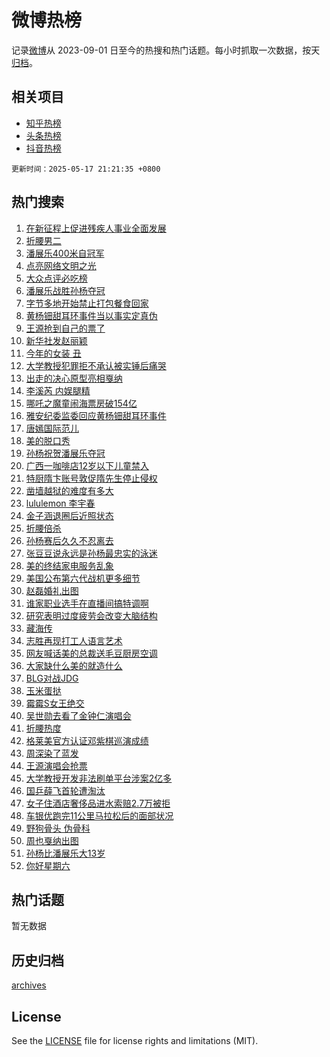 # 微博热榜

记录[微博](https://www.weibo.com)从 2023-09-01 日至今的热搜和热门话题。每小时抓取一次数据，按天[归档](archives)。

## 相关项目

- [知乎热榜](https://github.com/hotarchive/zhihu)
- [头条热榜](https://github.com/hotarchive/toutiao)
- [抖音热榜](https://github.com/hotarchive/douyin)


`更新时间：2025-05-17 21:21:35 +0800`

## 热门搜索

1. [在新征程上促进残疾人事业全面发展](https://m.weibo.cn/search?containerid=100103type%3D1%26t%3D10%26q%3D%23%E5%9C%A8%E6%96%B0%E5%BE%81%E7%A8%8B%E4%B8%8A%E4%BF%83%E8%BF%9B%E6%AE%8B%E7%96%BE%E4%BA%BA%E4%BA%8B%E4%B8%9A%E5%85%A8%E9%9D%A2%E5%8F%91%E5%B1%95%23&stream_entry_id=51&isnewpage=1&extparam=seat%3D1%26pos%3D0%26q%3D%2523%25E5%259C%25A8%25E6%2596%25B0%25E5%25BE%2581%25E7%25A8%258B%25E4%25B8%258A%25E4%25BF%2583%25E8%25BF%259B%25E6%25AE%258B%25E7%2596%25BE%25E4%25BA%25BA%25E4%25BA%258B%25E4%25B8%259A%25E5%2585%25A8%25E9%259D%25A2%25E5%258F%2591%25E5%25B1%2595%2523%26cate%3D10103%26dgr%3D0%26filter_type%3Drealtimehot%26stream_entry_id%3D51%26c_type%3D51%26display_time%3D1747488094%26pre_seqid%3D174748809428403154104148)
1. [折腰男二](https://m.weibo.cn/search?containerid=100103type%3D1%26t%3D10%26q%3D%E6%8A%98%E8%85%B0%E7%94%B7%E4%BA%8C&stream_entry_id=31&isnewpage=1&extparam=seat%3D1%26flag%3D2%26cate%3D5001%26realpos%3D1%26lcate%3D5001%26stream_entry_id%3D31%26band_rank%3D1%26pos%3D0%26q%3D%25E6%258A%2598%25E8%2585%25B0%25E7%2594%25B7%25E4%25BA%258C%26dgr%3D0%26filter_type%3Drealtimehot%26c_type%3D31%26display_time%3D1747488094%26pre_seqid%3D174748809428403154104148)
1. [潘展乐400米自冠军](https://m.weibo.cn/search?containerid=100103type%3D1%26t%3D10%26q%3D%23%E6%BD%98%E5%B1%95%E4%B9%90400%E7%B1%B3%E8%87%AA%E5%86%A0%E5%86%9B%23&stream_entry_id=31&isnewpage=1&extparam=seat%3D1%26flag%3D0%26cate%3D5001%26realpos%3D2%26lcate%3D5001%26stream_entry_id%3D31%26band_rank%3D2%26pos%3D1%26q%3D%2523%25E6%25BD%2598%25E5%25B1%2595%25E4%25B9%2590400%25E7%25B1%25B3%25E8%2587%25AA%25E5%2586%25A0%25E5%2586%259B%2523%26dgr%3D0%26filter_type%3Drealtimehot%26c_type%3D31%26display_time%3D1747488094%26pre_seqid%3D174748809428403154104148)
1. [点亮网络文明之光](https://m.weibo.cn/search?containerid=100103type%3D1%26t%3D10%26q%3D%23%E7%82%B9%E4%BA%AE%E7%BD%91%E7%BB%9C%E6%96%87%E6%98%8E%E4%B9%8B%E5%85%89%23&stream_entry_id=31&isnewpage=1&extparam=seat%3D1%26flag%3D0%26cate%3D5001%26realpos%3D3%26lcate%3D5001%26stream_entry_id%3D31%26band_rank%3D3%26pos%3D2%26q%3D%2523%25E7%2582%25B9%25E4%25BA%25AE%25E7%25BD%2591%25E7%25BB%259C%25E6%2596%2587%25E6%2598%258E%25E4%25B9%258B%25E5%2585%2589%2523%26dgr%3D0%26filter_type%3Drealtimehot%26c_type%3D31%26display_time%3D1747488094%26pre_seqid%3D174748809428403154104148)
1. [大众点评必吃榜](https://m.weibo.cn/search?containerid=100103type%3D1%26t%3D10%26q%3D%23%E5%A4%A7%E4%BC%97%E7%82%B9%E8%AF%84%E5%BF%85%E5%90%83%E6%A6%9C%23&stream_entry_id=31&isnewpage=1&extparam=seat%3D1%26cate%3D5001%26lcate%3D5001%26topic_ad%3D1%26stream_entry_id%3D31%26band_rank%3D4%26pos%3D3%26q%3D%2523%25E5%25A4%25A7%25E4%25BC%2597%25E7%2582%25B9%25E8%25AF%2584%25E5%25BF%2585%25E5%2590%2583%25E6%25A6%259C%2523%26is_ad_pos%3D1%26adid%3D286004%26filter_type%3Drealtimehot%26dgr%3D0%26c_type%3D31%26display_time%3D1747488094%26pre_seqid%3D174748809428403154104148)
1. [潘展乐战胜孙杨夺冠](https://m.weibo.cn/search?containerid=100103type%3D1%26t%3D10%26q%3D%23%E6%BD%98%E5%B1%95%E4%B9%90%E6%88%98%E8%83%9C%E5%AD%99%E6%9D%A8%E5%A4%BA%E5%86%A0%23&stream_entry_id=31&isnewpage=1&extparam=seat%3D1%26flag%3D1%26cate%3D5001%26realpos%3D4%26lcate%3D5001%26stream_entry_id%3D31%26band_rank%3D4%26pos%3D4%26q%3D%2523%25E6%25BD%2598%25E5%25B1%2595%25E4%25B9%2590%25E6%2588%2598%25E8%2583%259C%25E5%25AD%2599%25E6%259D%25A8%25E5%25A4%25BA%25E5%2586%25A0%2523%26dgr%3D0%26filter_type%3Drealtimehot%26c_type%3D31%26display_time%3D1747488094%26pre_seqid%3D174748809428403154104148)
1. [字节多地开始禁止打包餐食回家](https://m.weibo.cn/search?containerid=100103type%3D1%26t%3D10%26q%3D%23%E5%AD%97%E8%8A%82%E5%A4%9A%E5%9C%B0%E5%BC%80%E5%A7%8B%E7%A6%81%E6%AD%A2%E6%89%93%E5%8C%85%E9%A4%90%E9%A3%9F%E5%9B%9E%E5%AE%B6%23&stream_entry_id=31&isnewpage=1&extparam=seat%3D1%26flag%3D1%26cate%3D5001%26realpos%3D5%26lcate%3D5001%26stream_entry_id%3D31%26band_rank%3D5%26pos%3D5%26q%3D%2523%25E5%25AD%2597%25E8%258A%2582%25E5%25A4%259A%25E5%259C%25B0%25E5%25BC%2580%25E5%25A7%258B%25E7%25A6%2581%25E6%25AD%25A2%25E6%2589%2593%25E5%258C%2585%25E9%25A4%2590%25E9%25A3%259F%25E5%259B%259E%25E5%25AE%25B6%2523%26dgr%3D0%26filter_type%3Drealtimehot%26c_type%3D31%26display_time%3D1747488094%26pre_seqid%3D174748809428403154104148)
1. [黄杨钿甜耳环事件当以事实定真伪](https://m.weibo.cn/search?containerid=100103type%3D1%26t%3D10%26q%3D%23%E9%BB%84%E6%9D%A8%E9%92%BF%E7%94%9C%E8%80%B3%E7%8E%AF%E4%BA%8B%E4%BB%B6%E5%BD%93%E4%BB%A5%E4%BA%8B%E5%AE%9E%E5%AE%9A%E7%9C%9F%E4%BC%AA%23&stream_entry_id=31&isnewpage=1&extparam=seat%3D1%26flag%3D2%26cate%3D5001%26realpos%3D6%26lcate%3D5001%26stream_entry_id%3D31%26band_rank%3D6%26pos%3D6%26q%3D%2523%25E9%25BB%2584%25E6%259D%25A8%25E9%2592%25BF%25E7%2594%259C%25E8%2580%25B3%25E7%258E%25AF%25E4%25BA%258B%25E4%25BB%25B6%25E5%25BD%2593%25E4%25BB%25A5%25E4%25BA%258B%25E5%25AE%259E%25E5%25AE%259A%25E7%259C%259F%25E4%25BC%25AA%2523%26dgr%3D0%26filter_type%3Drealtimehot%26c_type%3D31%26display_time%3D1747488094%26pre_seqid%3D174748809428403154104148)
1. [王源抢到自己的票了](https://m.weibo.cn/search?containerid=100103type%3D1%26t%3D10%26q%3D%23%E7%8E%8B%E6%BA%90%E6%8A%A2%E5%88%B0%E8%87%AA%E5%B7%B1%E7%9A%84%E7%A5%A8%E4%BA%86%23&stream_entry_id=31&isnewpage=1&extparam=seat%3D1%26flag%3D1%26cate%3D5001%26realpos%3D7%26lcate%3D5001%26stream_entry_id%3D31%26band_rank%3D7%26pos%3D7%26q%3D%2523%25E7%258E%258B%25E6%25BA%2590%25E6%258A%25A2%25E5%2588%25B0%25E8%2587%25AA%25E5%25B7%25B1%25E7%259A%2584%25E7%25A5%25A8%25E4%25BA%2586%2523%26dgr%3D0%26filter_type%3Drealtimehot%26c_type%3D31%26display_time%3D1747488094%26pre_seqid%3D174748809428403154104148)
1. [新华社发赵丽颖](https://m.weibo.cn/search?containerid=100103type%3D1%26t%3D10%26q%3D%23%E6%96%B0%E5%8D%8E%E7%A4%BE%E5%8F%91%E8%B5%B5%E4%B8%BD%E9%A2%96%23&stream_entry_id=31&isnewpage=1&extparam=seat%3D1%26flag%3D1%26cate%3D5001%26realpos%3D8%26lcate%3D5001%26stream_entry_id%3D31%26band_rank%3D8%26pos%3D8%26q%3D%2523%25E6%2596%25B0%25E5%258D%258E%25E7%25A4%25BE%25E5%258F%2591%25E8%25B5%25B5%25E4%25B8%25BD%25E9%25A2%2596%2523%26dgr%3D0%26filter_type%3Drealtimehot%26c_type%3D31%26display_time%3D1747488094%26pre_seqid%3D174748809428403154104148)
1. [今年的女装 丑](https://m.weibo.cn/search?containerid=100103type%3D1%26t%3D10%26q%3D%E4%BB%8A%E5%B9%B4%E7%9A%84%E5%A5%B3%E8%A3%85+%E4%B8%91&stream_entry_id=31&isnewpage=1&extparam=seat%3D1%26flag%3D2%26cate%3D5001%26realpos%3D9%26lcate%3D5001%26stream_entry_id%3D31%26band_rank%3D9%26pos%3D9%26q%3D%25E4%25BB%258A%25E5%25B9%25B4%25E7%259A%2584%25E5%25A5%25B3%25E8%25A3%2585%2520%25E4%25B8%2591%26dgr%3D0%26filter_type%3Drealtimehot%26c_type%3D31%26display_time%3D1747488094%26pre_seqid%3D174748809428403154104148)
1. [大学教授犯罪拒不承认被实锤后痛哭](https://m.weibo.cn/search?containerid=100103type%3D1%26t%3D10%26q%3D%23%E5%A4%A7%E5%AD%A6%E6%95%99%E6%8E%88%E7%8A%AF%E7%BD%AA%E6%8B%92%E4%B8%8D%E6%89%BF%E8%AE%A4%E8%A2%AB%E5%AE%9E%E9%94%A4%E5%90%8E%E7%97%9B%E5%93%AD%23&stream_entry_id=31&isnewpage=1&extparam=seat%3D1%26flag%3D1%26cate%3D5001%26realpos%3D10%26lcate%3D5001%26stream_entry_id%3D31%26band_rank%3D10%26pos%3D10%26q%3D%2523%25E5%25A4%25A7%25E5%25AD%25A6%25E6%2595%2599%25E6%258E%2588%25E7%258A%25AF%25E7%25BD%25AA%25E6%258B%2592%25E4%25B8%258D%25E6%2589%25BF%25E8%25AE%25A4%25E8%25A2%25AB%25E5%25AE%259E%25E9%2594%25A4%25E5%2590%258E%25E7%2597%259B%25E5%2593%25AD%2523%26dgr%3D0%26filter_type%3Drealtimehot%26c_type%3D31%26display_time%3D1747488094%26pre_seqid%3D174748809428403154104148)
1. [出走的决心原型亮相戛纳](https://m.weibo.cn/search?containerid=100103type%3D1%26t%3D10%26q%3D%23%E5%87%BA%E8%B5%B0%E7%9A%84%E5%86%B3%E5%BF%83%E5%8E%9F%E5%9E%8B%E4%BA%AE%E7%9B%B8%E6%88%9B%E7%BA%B3%23&stream_entry_id=31&isnewpage=1&extparam=seat%3D1%26flag%3D1%26cate%3D5001%26realpos%3D11%26lcate%3D5001%26stream_entry_id%3D31%26band_rank%3D11%26pos%3D11%26q%3D%2523%25E5%2587%25BA%25E8%25B5%25B0%25E7%259A%2584%25E5%2586%25B3%25E5%25BF%2583%25E5%258E%259F%25E5%259E%258B%25E4%25BA%25AE%25E7%259B%25B8%25E6%2588%259B%25E7%25BA%25B3%2523%26dgr%3D0%26filter_type%3Drealtimehot%26c_type%3D31%26display_time%3D1747488094%26pre_seqid%3D174748809428403154104148)
1. [李溪芮 内娱腿精](https://m.weibo.cn/search?containerid=100103type%3D1%26t%3D10%26q%3D%E6%9D%8E%E6%BA%AA%E8%8A%AE+%E5%86%85%E5%A8%B1%E8%85%BF%E7%B2%BE&stream_entry_id=31&isnewpage=1&extparam=seat%3D1%26flag%3D2%26cate%3D5001%26realpos%3D12%26lcate%3D5001%26stream_entry_id%3D31%26band_rank%3D12%26pos%3D12%26q%3D%25E6%259D%258E%25E6%25BA%25AA%25E8%258A%25AE%2520%25E5%2586%2585%25E5%25A8%25B1%25E8%2585%25BF%25E7%25B2%25BE%26dgr%3D0%26filter_type%3Drealtimehot%26c_type%3D31%26display_time%3D1747488094%26pre_seqid%3D174748809428403154104148)
1. [哪吒之魔童闹海票房破154亿](https://m.weibo.cn/search?containerid=100103type%3D1%26t%3D10%26q%3D%23%E5%93%AA%E5%90%92%E4%B9%8B%E9%AD%94%E7%AB%A5%E9%97%B9%E6%B5%B7%E7%A5%A8%E6%88%BF%E7%A0%B4154%E4%BA%BF%23&stream_entry_id=31&isnewpage=1&extparam=seat%3D1%26flag%3D1%26cate%3D5001%26realpos%3D13%26lcate%3D5001%26stream_entry_id%3D31%26band_rank%3D13%26pos%3D13%26q%3D%2523%25E5%2593%25AA%25E5%2590%2592%25E4%25B9%258B%25E9%25AD%2594%25E7%25AB%25A5%25E9%2597%25B9%25E6%25B5%25B7%25E7%25A5%25A8%25E6%2588%25BF%25E7%25A0%25B4154%25E4%25BA%25BF%2523%26dgr%3D0%26filter_type%3Drealtimehot%26c_type%3D31%26display_time%3D1747488094%26pre_seqid%3D174748809428403154104148)
1. [雅安纪委监委回应黄杨钿甜耳环事件](https://m.weibo.cn/search?containerid=100103type%3D1%26t%3D10%26q%3D%23%E9%9B%85%E5%AE%89%E7%BA%AA%E5%A7%94%E7%9B%91%E5%A7%94%E5%9B%9E%E5%BA%94%E9%BB%84%E6%9D%A8%E9%92%BF%E7%94%9C%E8%80%B3%E7%8E%AF%E4%BA%8B%E4%BB%B6%23&stream_entry_id=31&isnewpage=1&extparam=seat%3D1%26flag%3D2%26cate%3D5001%26realpos%3D14%26lcate%3D5001%26stream_entry_id%3D31%26band_rank%3D14%26pos%3D14%26q%3D%2523%25E9%259B%2585%25E5%25AE%2589%25E7%25BA%25AA%25E5%25A7%2594%25E7%259B%2591%25E5%25A7%2594%25E5%259B%259E%25E5%25BA%2594%25E9%25BB%2584%25E6%259D%25A8%25E9%2592%25BF%25E7%2594%259C%25E8%2580%25B3%25E7%258E%25AF%25E4%25BA%258B%25E4%25BB%25B6%2523%26dgr%3D0%26filter_type%3Drealtimehot%26c_type%3D31%26display_time%3D1747488094%26pre_seqid%3D174748809428403154104148)
1. [唐嫣国际范儿](https://m.weibo.cn/search?containerid=100103type%3D1%26t%3D10%26q%3D%23%E5%94%90%E5%AB%A3%E5%9B%BD%E9%99%85%E8%8C%83%E5%84%BF%23&stream_entry_id=31&isnewpage=1&extparam=seat%3D1%26flag%3D1%26cate%3D5001%26realpos%3D15%26lcate%3D5001%26stream_entry_id%3D31%26band_rank%3D15%26pos%3D15%26q%3D%2523%25E5%2594%2590%25E5%25AB%25A3%25E5%259B%25BD%25E9%2599%2585%25E8%258C%2583%25E5%2584%25BF%2523%26dgr%3D0%26filter_type%3Drealtimehot%26c_type%3D31%26display_time%3D1747488094%26pre_seqid%3D174748809428403154104148)
1. [美的脱口秀](https://m.weibo.cn/search?containerid=100103type%3D1%26t%3D10%26q%3D%23%E7%BE%8E%E7%9A%84%E8%84%B1%E5%8F%A3%E7%A7%80%23&stream_entry_id=31&isnewpage=1&extparam=seat%3D1%26flag%3D1%26cate%3D5001%26realpos%3D16%26lcate%3D5001%26stream_entry_id%3D31%26band_rank%3D16%26pos%3D16%26q%3D%2523%25E7%25BE%258E%25E7%259A%2584%25E8%2584%25B1%25E5%258F%25A3%25E7%25A7%2580%2523%26dgr%3D0%26filter_type%3Drealtimehot%26c_type%3D31%26display_time%3D1747488094%26pre_seqid%3D174748809428403154104148)
1. [孙杨祝贺潘展乐夺冠](https://m.weibo.cn/search?containerid=100103type%3D1%26t%3D10%26q%3D%23%E5%AD%99%E6%9D%A8%E7%A5%9D%E8%B4%BA%E6%BD%98%E5%B1%95%E4%B9%90%E5%A4%BA%E5%86%A0%23&stream_entry_id=31&isnewpage=1&extparam=seat%3D1%26flag%3D1%26cate%3D5001%26realpos%3D17%26lcate%3D5001%26stream_entry_id%3D31%26band_rank%3D17%26pos%3D17%26q%3D%2523%25E5%25AD%2599%25E6%259D%25A8%25E7%25A5%259D%25E8%25B4%25BA%25E6%25BD%2598%25E5%25B1%2595%25E4%25B9%2590%25E5%25A4%25BA%25E5%2586%25A0%2523%26dgr%3D0%26filter_type%3Drealtimehot%26c_type%3D31%26display_time%3D1747488094%26pre_seqid%3D174748809428403154104148)
1. [广西一咖啡店12岁以下儿童禁入](https://m.weibo.cn/search?containerid=100103type%3D1%26t%3D10%26q%3D%23%E5%B9%BF%E8%A5%BF%E4%B8%80%E5%92%96%E5%95%A1%E5%BA%9712%E5%B2%81%E4%BB%A5%E4%B8%8B%E5%84%BF%E7%AB%A5%E7%A6%81%E5%85%A5%23&stream_entry_id=31&isnewpage=1&extparam=seat%3D1%26flag%3D1%26cate%3D5001%26realpos%3D18%26lcate%3D5001%26stream_entry_id%3D31%26band_rank%3D18%26pos%3D18%26q%3D%2523%25E5%25B9%25BF%25E8%25A5%25BF%25E4%25B8%2580%25E5%2592%2596%25E5%2595%25A1%25E5%25BA%259712%25E5%25B2%2581%25E4%25BB%25A5%25E4%25B8%258B%25E5%2584%25BF%25E7%25AB%25A5%25E7%25A6%2581%25E5%2585%25A5%2523%26dgr%3D0%26filter_type%3Drealtimehot%26c_type%3D31%26display_time%3D1747488094%26pre_seqid%3D174748809428403154104148)
1. [特厨隋卞账号敦促隋先生停止侵权](https://m.weibo.cn/search?containerid=100103type%3D1%26t%3D10%26q%3D%23%E7%89%B9%E5%8E%A8%E9%9A%8B%E5%8D%9E%E8%B4%A6%E5%8F%B7%E6%95%A6%E4%BF%83%E9%9A%8B%E5%85%88%E7%94%9F%E5%81%9C%E6%AD%A2%E4%BE%B5%E6%9D%83%23&stream_entry_id=31&isnewpage=1&extparam=seat%3D1%26flag%3D1%26cate%3D5001%26realpos%3D19%26lcate%3D5001%26stream_entry_id%3D31%26band_rank%3D19%26pos%3D19%26q%3D%2523%25E7%2589%25B9%25E5%258E%25A8%25E9%259A%258B%25E5%258D%259E%25E8%25B4%25A6%25E5%258F%25B7%25E6%2595%25A6%25E4%25BF%2583%25E9%259A%258B%25E5%2585%2588%25E7%2594%259F%25E5%2581%259C%25E6%25AD%25A2%25E4%25BE%25B5%25E6%259D%2583%2523%26dgr%3D0%26filter_type%3Drealtimehot%26c_type%3D31%26display_time%3D1747488094%26pre_seqid%3D174748809428403154104148)
1. [凿墙越狱的难度有多大](https://m.weibo.cn/search?containerid=100103type%3D1%26t%3D10%26q%3D%E5%87%BF%E5%A2%99%E8%B6%8A%E7%8B%B1%E7%9A%84%E9%9A%BE%E5%BA%A6%E6%9C%89%E5%A4%9A%E5%A4%A7&stream_entry_id=31&isnewpage=1&extparam=seat%3D1%26flag%3D1%26cate%3D5001%26realpos%3D20%26lcate%3D5001%26stream_entry_id%3D31%26band_rank%3D20%26pos%3D20%26q%3D%25E5%2587%25BF%25E5%25A2%2599%25E8%25B6%258A%25E7%258B%25B1%25E7%259A%2584%25E9%259A%25BE%25E5%25BA%25A6%25E6%259C%2589%25E5%25A4%259A%25E5%25A4%25A7%26is_ai_ask%3D1%26filter_type%3Drealtimehot%26dgr%3D0%26c_type%3D31%26display_time%3D1747488094%26pre_seqid%3D174748809428403154104148)
1. [lululemon 李宇春](https://m.weibo.cn/search?containerid=100103type%3D1%26t%3D10%26q%3Dlululemon+%E6%9D%8E%E5%AE%87%E6%98%A5&stream_entry_id=31&isnewpage=1&extparam=seat%3D1%26flag%3D1%26cate%3D5001%26realpos%3D21%26lcate%3D5001%26stream_entry_id%3D31%26band_rank%3D21%26pos%3D21%26q%3Dlululemon%2520%25E6%259D%258E%25E5%25AE%2587%25E6%2598%25A5%26dgr%3D0%26filter_type%3Drealtimehot%26c_type%3D31%26display_time%3D1747488094%26pre_seqid%3D174748809428403154104148)
1. [金子涵退圈后近照状态](https://m.weibo.cn/search?containerid=100103type%3D1%26t%3D10%26q%3D%23%E9%87%91%E5%AD%90%E6%B6%B5%E9%80%80%E5%9C%88%E5%90%8E%E8%BF%91%E7%85%A7%E7%8A%B6%E6%80%81%23&stream_entry_id=31&isnewpage=1&extparam=seat%3D1%26flag%3D2%26cate%3D5001%26realpos%3D22%26lcate%3D5001%26stream_entry_id%3D31%26band_rank%3D22%26pos%3D22%26q%3D%2523%25E9%2587%2591%25E5%25AD%2590%25E6%25B6%25B5%25E9%2580%2580%25E5%259C%2588%25E5%2590%258E%25E8%25BF%2591%25E7%2585%25A7%25E7%258A%25B6%25E6%2580%2581%2523%26dgr%3D0%26filter_type%3Drealtimehot%26c_type%3D31%26display_time%3D1747488094%26pre_seqid%3D174748809428403154104148)
1. [折腰倍杀](https://m.weibo.cn/search?containerid=100103type%3D1%26t%3D10%26q%3D%E6%8A%98%E8%85%B0%E5%80%8D%E6%9D%80&stream_entry_id=31&isnewpage=1&extparam=seat%3D1%26flag%3D1%26cate%3D5001%26realpos%3D23%26lcate%3D5001%26stream_entry_id%3D31%26band_rank%3D23%26pos%3D23%26q%3D%25E6%258A%2598%25E8%2585%25B0%25E5%2580%258D%25E6%259D%2580%26dgr%3D0%26filter_type%3Drealtimehot%26c_type%3D31%26display_time%3D1747488094%26pre_seqid%3D174748809428403154104148)
1. [孙杨赛后久久不忍离去](https://m.weibo.cn/search?containerid=100103type%3D1%26t%3D10%26q%3D%23%E5%AD%99%E6%9D%A8%E8%B5%9B%E5%90%8E%E4%B9%85%E4%B9%85%E4%B8%8D%E5%BF%8D%E7%A6%BB%E5%8E%BB%23&stream_entry_id=31&isnewpage=1&extparam=seat%3D1%26flag%3D1%26cate%3D5001%26realpos%3D24%26lcate%3D5001%26stream_entry_id%3D31%26band_rank%3D24%26pos%3D24%26q%3D%2523%25E5%25AD%2599%25E6%259D%25A8%25E8%25B5%259B%25E5%2590%258E%25E4%25B9%2585%25E4%25B9%2585%25E4%25B8%258D%25E5%25BF%258D%25E7%25A6%25BB%25E5%258E%25BB%2523%26dgr%3D0%26filter_type%3Drealtimehot%26c_type%3D31%26display_time%3D1747488094%26pre_seqid%3D174748809428403154104148)
1. [张豆豆说永远是孙杨最忠实的泳迷](https://m.weibo.cn/search?containerid=100103type%3D1%26t%3D10%26q%3D%23%E5%BC%A0%E8%B1%86%E8%B1%86%E8%AF%B4%E6%B0%B8%E8%BF%9C%E6%98%AF%E5%AD%99%E6%9D%A8%E6%9C%80%E5%BF%A0%E5%AE%9E%E7%9A%84%E6%B3%B3%E8%BF%B7%23&stream_entry_id=31&isnewpage=1&extparam=seat%3D1%26flag%3D1%26cate%3D5001%26realpos%3D25%26lcate%3D5001%26stream_entry_id%3D31%26band_rank%3D25%26pos%3D25%26q%3D%2523%25E5%25BC%25A0%25E8%25B1%2586%25E8%25B1%2586%25E8%25AF%25B4%25E6%25B0%25B8%25E8%25BF%259C%25E6%2598%25AF%25E5%25AD%2599%25E6%259D%25A8%25E6%259C%2580%25E5%25BF%25A0%25E5%25AE%259E%25E7%259A%2584%25E6%25B3%25B3%25E8%25BF%25B7%2523%26dgr%3D0%26filter_type%3Drealtimehot%26c_type%3D31%26display_time%3D1747488094%26pre_seqid%3D174748809428403154104148)
1. [美的终结家电服务乱象](https://m.weibo.cn/search?containerid=100103type%3D1%26t%3D10%26q%3D%23%E7%BE%8E%E7%9A%84%E7%BB%88%E7%BB%93%E5%AE%B6%E7%94%B5%E6%9C%8D%E5%8A%A1%E4%B9%B1%E8%B1%A1%23&stream_entry_id=31&isnewpage=1&extparam=seat%3D1%26flag%3D1%26cate%3D5001%26realpos%3D26%26lcate%3D5001%26stream_entry_id%3D31%26band_rank%3D26%26pos%3D26%26q%3D%2523%25E7%25BE%258E%25E7%259A%2584%25E7%25BB%2588%25E7%25BB%2593%25E5%25AE%25B6%25E7%2594%25B5%25E6%259C%258D%25E5%258A%25A1%25E4%25B9%25B1%25E8%25B1%25A1%2523%26dgr%3D0%26filter_type%3Drealtimehot%26c_type%3D31%26display_time%3D1747488094%26pre_seqid%3D174748809428403154104148)
1. [美国公布第六代战机更多细节](https://m.weibo.cn/search?containerid=100103type%3D1%26t%3D10%26q%3D%23%E7%BE%8E%E5%9B%BD%E5%85%AC%E5%B8%83%E7%AC%AC%E5%85%AD%E4%BB%A3%E6%88%98%E6%9C%BA%E6%9B%B4%E5%A4%9A%E7%BB%86%E8%8A%82%23&stream_entry_id=31&isnewpage=1&extparam=seat%3D1%26flag%3D0%26cate%3D5001%26realpos%3D27%26lcate%3D5001%26stream_entry_id%3D31%26band_rank%3D27%26pos%3D27%26q%3D%2523%25E7%25BE%258E%25E5%259B%25BD%25E5%2585%25AC%25E5%25B8%2583%25E7%25AC%25AC%25E5%2585%25AD%25E4%25BB%25A3%25E6%2588%2598%25E6%259C%25BA%25E6%259B%25B4%25E5%25A4%259A%25E7%25BB%2586%25E8%258A%2582%2523%26dgr%3D0%26filter_type%3Drealtimehot%26c_type%3D31%26display_time%3D1747488094%26pre_seqid%3D174748809428403154104148)
1. [赵磊婚礼出图](https://m.weibo.cn/search?containerid=100103type%3D1%26t%3D10%26q%3D%23%E8%B5%B5%E7%A3%8A%E5%A9%9A%E7%A4%BC%E5%87%BA%E5%9B%BE%23&stream_entry_id=31&isnewpage=1&extparam=seat%3D1%26flag%3D1%26cate%3D5001%26realpos%3D28%26lcate%3D5001%26stream_entry_id%3D31%26band_rank%3D28%26pos%3D28%26q%3D%2523%25E8%25B5%25B5%25E7%25A3%258A%25E5%25A9%259A%25E7%25A4%25BC%25E5%2587%25BA%25E5%259B%25BE%2523%26dgr%3D0%26filter_type%3Drealtimehot%26c_type%3D31%26display_time%3D1747488094%26pre_seqid%3D174748809428403154104148)
1. [谁家职业选手在直播间搞特调啊](https://m.weibo.cn/search?containerid=100103type%3D1%26t%3D10%26q%3D%E8%B0%81%E5%AE%B6%E8%81%8C%E4%B8%9A%E9%80%89%E6%89%8B%E5%9C%A8%E7%9B%B4%E6%92%AD%E9%97%B4%E6%90%9E%E7%89%B9%E8%B0%83%E5%95%8A&stream_entry_id=31&isnewpage=1&extparam=seat%3D1%26flag%3D1%26cate%3D5001%26realpos%3D29%26lcate%3D5001%26stream_entry_id%3D31%26band_rank%3D29%26pos%3D29%26q%3D%25E8%25B0%2581%25E5%25AE%25B6%25E8%2581%258C%25E4%25B8%259A%25E9%2580%2589%25E6%2589%258B%25E5%259C%25A8%25E7%259B%25B4%25E6%2592%25AD%25E9%2597%25B4%25E6%2590%259E%25E7%2589%25B9%25E8%25B0%2583%25E5%2595%258A%26dgr%3D0%26filter_type%3Drealtimehot%26c_type%3D31%26display_time%3D1747488094%26pre_seqid%3D174748809428403154104148)
1. [研究表明过度疲劳会改变大脑结构](https://m.weibo.cn/search?containerid=100103type%3D1%26t%3D10%26q%3D%23%E7%A0%94%E7%A9%B6%E8%A1%A8%E6%98%8E%E8%BF%87%E5%BA%A6%E7%96%B2%E5%8A%B3%E4%BC%9A%E6%94%B9%E5%8F%98%E5%A4%A7%E8%84%91%E7%BB%93%E6%9E%84%23&stream_entry_id=31&isnewpage=1&extparam=seat%3D1%26flag%3D1%26cate%3D5001%26realpos%3D30%26lcate%3D5001%26stream_entry_id%3D31%26band_rank%3D30%26pos%3D30%26q%3D%2523%25E7%25A0%2594%25E7%25A9%25B6%25E8%25A1%25A8%25E6%2598%258E%25E8%25BF%2587%25E5%25BA%25A6%25E7%2596%25B2%25E5%258A%25B3%25E4%25BC%259A%25E6%2594%25B9%25E5%258F%2598%25E5%25A4%25A7%25E8%2584%2591%25E7%25BB%2593%25E6%259E%2584%2523%26dgr%3D0%26filter_type%3Drealtimehot%26c_type%3D31%26display_time%3D1747488094%26pre_seqid%3D174748809428403154104148)
1. [藏海传](https://m.weibo.cn/search?containerid=100103type%3D1%26t%3D10%26q%3D%E8%97%8F%E6%B5%B7%E4%BC%A0&stream_entry_id=31&isnewpage=1&extparam=seat%3D1%26flag%3D1%26cate%3D5001%26realpos%3D31%26lcate%3D5001%26stream_entry_id%3D31%26band_rank%3D31%26pos%3D31%26q%3D%25E8%2597%258F%25E6%25B5%25B7%25E4%25BC%25A0%26dgr%3D0%26filter_type%3Drealtimehot%26c_type%3D31%26display_time%3D1747488094%26pre_seqid%3D174748809428403154104148)
1. [志胜再现打工人语言艺术](https://m.weibo.cn/search?containerid=100103type%3D1%26t%3D10%26q%3D%23%E5%BF%97%E8%83%9C%E5%86%8D%E7%8E%B0%E6%89%93%E5%B7%A5%E4%BA%BA%E8%AF%AD%E8%A8%80%E8%89%BA%E6%9C%AF%23&stream_entry_id=31&isnewpage=1&extparam=seat%3D1%26flag%3D1%26cate%3D5001%26realpos%3D32%26lcate%3D5001%26stream_entry_id%3D31%26band_rank%3D32%26pos%3D32%26q%3D%2523%25E5%25BF%2597%25E8%2583%259C%25E5%2586%258D%25E7%258E%25B0%25E6%2589%2593%25E5%25B7%25A5%25E4%25BA%25BA%25E8%25AF%25AD%25E8%25A8%2580%25E8%2589%25BA%25E6%259C%25AF%2523%26dgr%3D0%26filter_type%3Drealtimehot%26c_type%3D31%26display_time%3D1747488094%26pre_seqid%3D174748809428403154104148)
1. [网友喊话美的总裁送毛豆厨房空调](https://m.weibo.cn/search?containerid=100103type%3D1%26t%3D10%26q%3D%E7%BD%91%E5%8F%8B%E5%96%8A%E8%AF%9D%E7%BE%8E%E7%9A%84%E6%80%BB%E8%A3%81%E9%80%81%E6%AF%9B%E8%B1%86%E5%8E%A8%E6%88%BF%E7%A9%BA%E8%B0%83&stream_entry_id=31&isnewpage=1&extparam=seat%3D1%26flag%3D1%26cate%3D5001%26realpos%3D33%26lcate%3D5001%26stream_entry_id%3D31%26band_rank%3D33%26pos%3D33%26q%3D%25E7%25BD%2591%25E5%258F%258B%25E5%2596%258A%25E8%25AF%259D%25E7%25BE%258E%25E7%259A%2584%25E6%2580%25BB%25E8%25A3%2581%25E9%2580%2581%25E6%25AF%259B%25E8%25B1%2586%25E5%258E%25A8%25E6%2588%25BF%25E7%25A9%25BA%25E8%25B0%2583%26dgr%3D0%26filter_type%3Drealtimehot%26c_type%3D31%26display_time%3D1747488094%26pre_seqid%3D174748809428403154104148)
1. [大家缺什么美的就造什么](https://m.weibo.cn/search?containerid=100103type%3D1%26t%3D10%26q%3D%E5%A4%A7%E5%AE%B6%E7%BC%BA%E4%BB%80%E4%B9%88%E7%BE%8E%E7%9A%84%E5%B0%B1%E9%80%A0%E4%BB%80%E4%B9%88&stream_entry_id=31&isnewpage=1&extparam=seat%3D1%26flag%3D1%26cate%3D5001%26realpos%3D34%26lcate%3D5001%26stream_entry_id%3D31%26band_rank%3D34%26pos%3D34%26q%3D%25E5%25A4%25A7%25E5%25AE%25B6%25E7%25BC%25BA%25E4%25BB%2580%25E4%25B9%2588%25E7%25BE%258E%25E7%259A%2584%25E5%25B0%25B1%25E9%2580%25A0%25E4%25BB%2580%25E4%25B9%2588%26dgr%3D0%26filter_type%3Drealtimehot%26c_type%3D31%26display_time%3D1747488094%26pre_seqid%3D174748809428403154104148)
1. [BLG对战JDG](https://m.weibo.cn/search?containerid=100103type%3D1%26t%3D10%26q%3DBLG%E5%AF%B9%E6%88%98JDG&stream_entry_id=31&isnewpage=1&extparam=seat%3D1%26flag%3D1%26cate%3D5001%26realpos%3D35%26lcate%3D5001%26stream_entry_id%3D31%26band_rank%3D35%26pos%3D35%26q%3DBLG%25E5%25AF%25B9%25E6%2588%2598JDG%26dgr%3D0%26filter_type%3Drealtimehot%26c_type%3D31%26display_time%3D1747488094%26pre_seqid%3D174748809428403154104148)
1. [玉米蛋挞](https://m.weibo.cn/search?containerid=100103type%3D1%26t%3D10%26q%3D%E7%8E%89%E7%B1%B3%E8%9B%8B%E6%8C%9E&stream_entry_id=31&isnewpage=1&extparam=seat%3D1%26flag%3D0%26cate%3D5001%26realpos%3D36%26lcate%3D5001%26stream_entry_id%3D31%26band_rank%3D36%26pos%3D36%26q%3D%25E7%258E%2589%25E7%25B1%25B3%25E8%259B%258B%25E6%258C%259E%26dgr%3D0%26filter_type%3Drealtimehot%26c_type%3D31%26display_time%3D1747488094%26pre_seqid%3D174748809428403154104148)
1. [霉霉S女王绝交](https://m.weibo.cn/search?containerid=100103type%3D1%26t%3D10%26q%3D%23%E9%9C%89%E9%9C%89S%E5%A5%B3%E7%8E%8B%E7%BB%9D%E4%BA%A4%23&stream_entry_id=31&isnewpage=1&extparam=seat%3D1%26flag%3D1%26cate%3D5001%26realpos%3D37%26lcate%3D5001%26stream_entry_id%3D31%26band_rank%3D37%26pos%3D37%26q%3D%2523%25E9%259C%2589%25E9%259C%2589S%25E5%25A5%25B3%25E7%258E%258B%25E7%25BB%259D%25E4%25BA%25A4%2523%26dgr%3D0%26filter_type%3Drealtimehot%26c_type%3D31%26display_time%3D1747488094%26pre_seqid%3D174748809428403154104148)
1. [吴世勋去看了金钟仁演唱会](https://m.weibo.cn/search?containerid=100103type%3D1%26t%3D10%26q%3D%23%E5%90%B4%E4%B8%96%E5%8B%8B%E5%8E%BB%E7%9C%8B%E4%BA%86%E9%87%91%E9%92%9F%E4%BB%81%E6%BC%94%E5%94%B1%E4%BC%9A%23&stream_entry_id=31&isnewpage=1&extparam=seat%3D1%26flag%3D1%26cate%3D5001%26realpos%3D38%26lcate%3D5001%26stream_entry_id%3D31%26band_rank%3D38%26pos%3D38%26q%3D%2523%25E5%2590%25B4%25E4%25B8%2596%25E5%258B%258B%25E5%258E%25BB%25E7%259C%258B%25E4%25BA%2586%25E9%2587%2591%25E9%2592%259F%25E4%25BB%2581%25E6%25BC%2594%25E5%2594%25B1%25E4%25BC%259A%2523%26dgr%3D0%26filter_type%3Drealtimehot%26c_type%3D31%26display_time%3D1747488094%26pre_seqid%3D174748809428403154104148)
1. [折腰热度](https://m.weibo.cn/search?containerid=100103type%3D1%26t%3D10%26q%3D%E6%8A%98%E8%85%B0%E7%83%AD%E5%BA%A6&stream_entry_id=31&isnewpage=1&extparam=seat%3D1%26flag%3D1%26cate%3D5001%26realpos%3D39%26lcate%3D5001%26stream_entry_id%3D31%26band_rank%3D39%26pos%3D39%26q%3D%25E6%258A%2598%25E8%2585%25B0%25E7%2583%25AD%25E5%25BA%25A6%26dgr%3D0%26filter_type%3Drealtimehot%26c_type%3D31%26display_time%3D1747488094%26pre_seqid%3D174748809428403154104148)
1. [格莱美官方认证邓紫棋巡演成绩](https://m.weibo.cn/search?containerid=100103type%3D1%26t%3D10%26q%3D%E6%A0%BC%E8%8E%B1%E7%BE%8E%E5%AE%98%E6%96%B9%E8%AE%A4%E8%AF%81%E9%82%93%E7%B4%AB%E6%A3%8B%E5%B7%A1%E6%BC%94%E6%88%90%E7%BB%A9&stream_entry_id=31&isnewpage=1&extparam=seat%3D1%26flag%3D1%26cate%3D5001%26realpos%3D40%26lcate%3D5001%26stream_entry_id%3D31%26band_rank%3D40%26pos%3D40%26q%3D%25E6%25A0%25BC%25E8%258E%25B1%25E7%25BE%258E%25E5%25AE%2598%25E6%2596%25B9%25E8%25AE%25A4%25E8%25AF%2581%25E9%2582%2593%25E7%25B4%25AB%25E6%25A3%258B%25E5%25B7%25A1%25E6%25BC%2594%25E6%2588%2590%25E7%25BB%25A9%26dgr%3D0%26filter_type%3Drealtimehot%26c_type%3D31%26display_time%3D1747488094%26pre_seqid%3D174748809428403154104148)
1. [周深染了蓝发](https://m.weibo.cn/search?containerid=100103type%3D1%26t%3D10%26q%3D%E5%91%A8%E6%B7%B1%E6%9F%93%E4%BA%86%E8%93%9D%E5%8F%91&stream_entry_id=31&isnewpage=1&extparam=seat%3D1%26flag%3D1%26cate%3D5001%26realpos%3D41%26lcate%3D5001%26stream_entry_id%3D31%26band_rank%3D41%26pos%3D41%26q%3D%25E5%2591%25A8%25E6%25B7%25B1%25E6%259F%2593%25E4%25BA%2586%25E8%2593%259D%25E5%258F%2591%26dgr%3D0%26filter_type%3Drealtimehot%26c_type%3D31%26display_time%3D1747488094%26pre_seqid%3D174748809428403154104148)
1. [王源演唱会抢票](https://m.weibo.cn/search?containerid=100103type%3D1%26t%3D10%26q%3D%23%E7%8E%8B%E6%BA%90%E6%BC%94%E5%94%B1%E4%BC%9A%E6%8A%A2%E7%A5%A8%23&stream_entry_id=31&isnewpage=1&extparam=seat%3D1%26flag%3D1%26cate%3D5001%26realpos%3D42%26lcate%3D5001%26stream_entry_id%3D31%26band_rank%3D42%26pos%3D42%26q%3D%2523%25E7%258E%258B%25E6%25BA%2590%25E6%25BC%2594%25E5%2594%25B1%25E4%25BC%259A%25E6%258A%25A2%25E7%25A5%25A8%2523%26dgr%3D0%26filter_type%3Drealtimehot%26c_type%3D31%26display_time%3D1747488094%26pre_seqid%3D174748809428403154104148)
1. [大学教授开发非法刷单平台涉案2亿多](https://m.weibo.cn/search?containerid=100103type%3D1%26t%3D10%26q%3D%23%E5%A4%A7%E5%AD%A6%E6%95%99%E6%8E%88%E5%BC%80%E5%8F%91%E9%9D%9E%E6%B3%95%E5%88%B7%E5%8D%95%E5%B9%B3%E5%8F%B0%E6%B6%89%E6%A1%882%E4%BA%BF%E5%A4%9A%23&stream_entry_id=31&isnewpage=1&extparam=seat%3D1%26flag%3D1%26cate%3D5001%26realpos%3D43%26lcate%3D5001%26stream_entry_id%3D31%26band_rank%3D43%26pos%3D43%26q%3D%2523%25E5%25A4%25A7%25E5%25AD%25A6%25E6%2595%2599%25E6%258E%2588%25E5%25BC%2580%25E5%258F%2591%25E9%259D%259E%25E6%25B3%2595%25E5%2588%25B7%25E5%258D%2595%25E5%25B9%25B3%25E5%258F%25B0%25E6%25B6%2589%25E6%25A1%25882%25E4%25BA%25BF%25E5%25A4%259A%2523%26dgr%3D0%26filter_type%3Drealtimehot%26c_type%3D31%26display_time%3D1747488094%26pre_seqid%3D174748809428403154104148)
1. [国乒薛飞首轮遭淘汰](https://m.weibo.cn/search?containerid=100103type%3D1%26t%3D10%26q%3D%23%E5%9B%BD%E4%B9%92%E8%96%9B%E9%A3%9E%E9%A6%96%E8%BD%AE%E9%81%AD%E6%B7%98%E6%B1%B0%23&stream_entry_id=31&isnewpage=1&extparam=seat%3D1%26flag%3D0%26cate%3D5001%26realpos%3D44%26lcate%3D5001%26stream_entry_id%3D31%26band_rank%3D44%26pos%3D44%26q%3D%2523%25E5%259B%25BD%25E4%25B9%2592%25E8%2596%259B%25E9%25A3%259E%25E9%25A6%2596%25E8%25BD%25AE%25E9%2581%25AD%25E6%25B7%2598%25E6%25B1%25B0%2523%26dgr%3D0%26filter_type%3Drealtimehot%26c_type%3D31%26display_time%3D1747488094%26pre_seqid%3D174748809428403154104148)
1. [女子住酒店奢侈品进水索赔2.7万被拒](https://m.weibo.cn/search?containerid=100103type%3D1%26t%3D10%26q%3D%23%E5%A5%B3%E5%AD%90%E4%BD%8F%E9%85%92%E5%BA%97%E5%A5%A2%E4%BE%88%E5%93%81%E8%BF%9B%E6%B0%B4%E7%B4%A2%E8%B5%942.7%E4%B8%87%E8%A2%AB%E6%8B%92%23&stream_entry_id=31&isnewpage=1&extparam=seat%3D1%26flag%3D1%26cate%3D5001%26realpos%3D45%26lcate%3D5001%26stream_entry_id%3D31%26band_rank%3D45%26pos%3D45%26q%3D%2523%25E5%25A5%25B3%25E5%25AD%2590%25E4%25BD%258F%25E9%2585%2592%25E5%25BA%2597%25E5%25A5%25A2%25E4%25BE%2588%25E5%2593%2581%25E8%25BF%259B%25E6%25B0%25B4%25E7%25B4%25A2%25E8%25B5%25942.7%25E4%25B8%2587%25E8%25A2%25AB%25E6%258B%2592%2523%26dgr%3D0%26filter_type%3Drealtimehot%26c_type%3D31%26display_time%3D1747488094%26pre_seqid%3D174748809428403154104148)
1. [车银优跑完11公里马拉松后的面部状况](https://m.weibo.cn/search?containerid=100103type%3D1%26t%3D10%26q%3D%23%E8%BD%A6%E9%93%B6%E4%BC%98%E8%B7%91%E5%AE%8C11%E5%85%AC%E9%87%8C%E9%A9%AC%E6%8B%89%E6%9D%BE%E5%90%8E%E7%9A%84%E9%9D%A2%E9%83%A8%E7%8A%B6%E5%86%B5%23&stream_entry_id=31&isnewpage=1&extparam=seat%3D1%26flag%3D1%26cate%3D5001%26realpos%3D46%26lcate%3D5001%26stream_entry_id%3D31%26band_rank%3D46%26pos%3D46%26q%3D%2523%25E8%25BD%25A6%25E9%2593%25B6%25E4%25BC%2598%25E8%25B7%2591%25E5%25AE%258C11%25E5%2585%25AC%25E9%2587%258C%25E9%25A9%25AC%25E6%258B%2589%25E6%259D%25BE%25E5%2590%258E%25E7%259A%2584%25E9%259D%25A2%25E9%2583%25A8%25E7%258A%25B6%25E5%2586%25B5%2523%26dgr%3D0%26filter_type%3Drealtimehot%26c_type%3D31%26display_time%3D1747488094%26pre_seqid%3D174748809428403154104148)
1. [野狗骨头 伪骨科](https://m.weibo.cn/search?containerid=100103type%3D1%26t%3D10%26q%3D%E9%87%8E%E7%8B%97%E9%AA%A8%E5%A4%B4+%E4%BC%AA%E9%AA%A8%E7%A7%91&stream_entry_id=31&isnewpage=1&extparam=seat%3D1%26flag%3D0%26cate%3D5001%26realpos%3D47%26lcate%3D5001%26stream_entry_id%3D31%26band_rank%3D47%26pos%3D47%26q%3D%25E9%2587%258E%25E7%258B%2597%25E9%25AA%25A8%25E5%25A4%25B4%2520%25E4%25BC%25AA%25E9%25AA%25A8%25E7%25A7%2591%26dgr%3D0%26filter_type%3Drealtimehot%26c_type%3D31%26display_time%3D1747488094%26pre_seqid%3D174748809428403154104148)
1. [周也戛纳出图](https://m.weibo.cn/search?containerid=100103type%3D1%26t%3D10%26q%3D%23%E5%91%A8%E4%B9%9F%E6%88%9B%E7%BA%B3%E5%87%BA%E5%9B%BE%23&stream_entry_id=31&isnewpage=1&extparam=seat%3D1%26flag%3D1%26cate%3D5001%26realpos%3D48%26lcate%3D5001%26stream_entry_id%3D31%26band_rank%3D48%26pos%3D48%26q%3D%2523%25E5%2591%25A8%25E4%25B9%259F%25E6%2588%259B%25E7%25BA%25B3%25E5%2587%25BA%25E5%259B%25BE%2523%26dgr%3D0%26filter_type%3Drealtimehot%26c_type%3D31%26display_time%3D1747488094%26pre_seqid%3D174748809428403154104148)
1. [孙杨比潘展乐大13岁](https://m.weibo.cn/search?containerid=100103type%3D1%26t%3D10%26q%3D%23%E5%AD%99%E6%9D%A8%E6%AF%94%E6%BD%98%E5%B1%95%E4%B9%90%E5%A4%A713%E5%B2%81%23&stream_entry_id=31&isnewpage=1&extparam=seat%3D1%26flag%3D1%26cate%3D5001%26realpos%3D49%26lcate%3D5001%26stream_entry_id%3D31%26band_rank%3D49%26pos%3D49%26q%3D%2523%25E5%25AD%2599%25E6%259D%25A8%25E6%25AF%2594%25E6%25BD%2598%25E5%25B1%2595%25E4%25B9%2590%25E5%25A4%25A713%25E5%25B2%2581%2523%26dgr%3D0%26filter_type%3Drealtimehot%26c_type%3D31%26display_time%3D1747488094%26pre_seqid%3D174748809428403154104148)
1. [你好星期六](https://m.weibo.cn/search?containerid=100103type%3D1%26t%3D10%26q%3D%E4%BD%A0%E5%A5%BD%E6%98%9F%E6%9C%9F%E5%85%AD&stream_entry_id=31&isnewpage=1&extparam=seat%3D1%26flag%3D1%26cate%3D5001%26realpos%3D50%26lcate%3D5001%26stream_entry_id%3D31%26band_rank%3D50%26pos%3D50%26q%3D%25E4%25BD%25A0%25E5%25A5%25BD%25E6%2598%259F%25E6%259C%259F%25E5%2585%25AD%26dgr%3D0%26filter_type%3Drealtimehot%26c_type%3D31%26display_time%3D1747488094%26pre_seqid%3D174748809428403154104148)

## 热门话题

暂无数据

## 历史归档

[archives](archives)

## License

See the [LICENSE](LICENSE) file for license rights and limitations (MIT).
